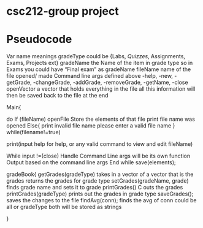 # csc212-group project



# Pseudocode
Var name meanings 
gradeType could be {Labs, *Quizzes*, Assignments, Exams, Projects ext}
gradeName the Name of the item in grade type so in Exams you could have “Final exam” as gradeName
fileName name of the file opened/ made
Command line args defined above -help, -new, -getGrade, -changeGrade,  -addGrade, -removeGrade, -getName, -close
openVector a vector that holds everything in the file all this information will then be saved back to the file at the end

Main{
	
do
If (fileName)
		openFile
		Store the elements of that file
    print file name was opened 
Else{
    print invalid file name please enter a valid file name
}
while(filename!=true)
 
	
  print(input help for help, or any valid command to view and edit fileName)
  
  
While input !=(close)
	Handle Command Line args will be its own function
	Output based on the command line args 
End while 
save(elements);

gradeBook{
getGrades(gradeType) takes in a vector of a vector that is the grades returns the grades for grade type 
	setGrades(gradeName, grade) finds grade name and sets it to grade
	printGrades() C outs the grades 
printGrades(gradeType) prints out the grades in grade type
saveGrades(); saves the changes to the file
findAvg(conn); finds the avg of conn could be all or gradeType both will be stored as strings

}

